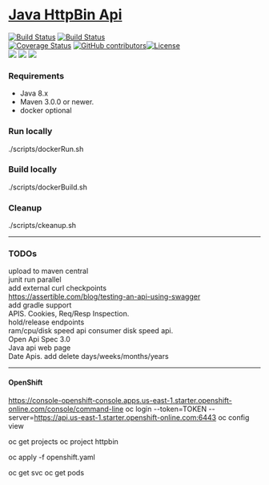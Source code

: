 [Java HttpBin Api](https://jibijose.github.io/swagger)
==================================

[![Build Status](https://ci.appveyor.com/api/projects/status/github/jibijose/httpbin?branch=master&svg=true)](https://ci.appveyor.com/project/jibijose/httpbin)
[![Build Status](https://travis-ci.org/jibijose/httpbin.svg?branch=master)](https://travis-ci.org/jibijose/httpbin)  
[![Coverage Status](http://img.shields.io/coveralls/jibijose/httpbin/master.svg?style=flat-square)](https://coveralls.io/r/jibijose/httpbin?branch=master)
[![GitHub contributors](https://img.shields.io/github/contributors/jibijose/httpbin.svg)](https://github.com/jibijose/httpbin/graphs/contributors)[![License](https://img.shields.io/badge/License-Apache%202.0-blue.svg)](https://opensource.org/licenses/Apache-2.0)  
[![](https://images.microbadger.com/badges/image/jibijose/httpbin.svg)](https://microbadger.com/images/jibijose/httpbin)
[![](https://img.shields.io/github/repo-size/jibijose/httpbin)](https://microbadger.com/images/jibijose/httpbin)
[![](https://images.microbadger.com/badges/version/jibijose/httpbin.svg)](https://microbadger.com/images/jibijose/httpbin)

    
### Requirements

* Java 8.x
* Maven 3.0.0 or newer.
* docker optional

### Run locally
./scripts/dockerRun.sh   

### Build locally
./scripts/dockerBuild.sh   

### Cleanup
./scripts/ckeanup.sh  

*************
### TODOs  
upload to maven central  
junit run parallel  
add external curl checkpoints  
https://assertible.com/blog/testing-an-api-using-swagger    
add gradle support  
APIS. Cookies, Req/Resp Inspection.  
hold/release endpoints  
ram/cpu/disk speed api
consumer disk speed api.  
Open Api Spec 3.0   
Java api web page   
Date Apis. add delete days/weeks/months/years    

***************   
#### OpenShift   
https://console-openshift-console.apps.us-east-1.starter.openshift-online.com/console/command-line
oc login --token=TOKEN --server=https://api.us-east-1.starter.openshift-online.com:6443
oc config view

oc get projects
oc project httpbin

oc apply -f openshift.yaml

oc get svc
oc get pods
